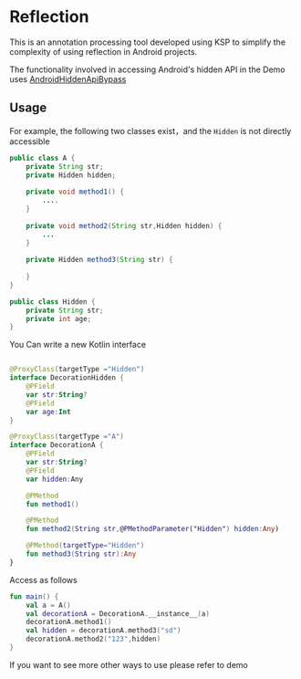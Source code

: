 # Reflection

This is an annotation processing tool developed using KSP to simplify the complexity of using reflection in Android projects.

The functionality involved in accessing Android's hidden API in the Demo uses [AndroidHiddenApiBypass](https://github.com/LSPosed/AndroidHiddenApiBypass)


## Usage

For example, the following two classes exist，and the `Hidden` is not directly accessible
```java
public class A {
    private String str;
    private Hidden hidden;
    
    private void method1() {
        ....
    }
    
    private void method2(String str,Hidden hidden) {
        ...
    }
    
    private Hidden method3(String str) {
        
    }
}

public class Hidden {
    private String str;
    private int age;
}
```


You Can write a new Kotlin interface

```kotlin

@ProxyClass(targetType ="Hidden")
interface DecorationHidden {
    @PField
    var str:String?
    @PField
    var age:Int
}

@ProxyClass(targetType ="A")
interface DecorationA {
    @PField
    var str:String?
    @PField
    var hidden:Any

    @PMethod
    fun method1()

    @PMethod
    fun method2(String str,@PMethodParameter("Hidden") hidden:Any)

    @PMethod(targetType="Hidden")
    fun method3(String str):Any
}

```

Access as follows

```kotlin
fun main() {
    val a = A()
    val decorationA = DecorationA.__instance__(a)
    decorationA.method1()
    val hidden = decorationA.method3("sd")
    decorationA.method2("123",hidden)
}
```

If you want to see more other ways to use please refer to demo